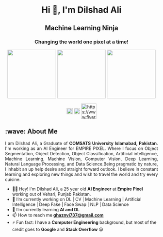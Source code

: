 <h1 align="center">Hi 👋, I'm Dilshad Ali</h1>
<h2 align="center">Machine Learning Ninja</h2>
<h3 align="center">Changing the world one pixel at a time!</h3>

<p align="center">
<img src="https://octodex.github.com/images/daftpunktocat-thomas.gif" height="160px" width="160px">
<img src="https://octodex.github.com/images/skatetocat.png" height="160px" width="160px">
<img src="https://octodex.github.com/images/daftpunktocat-guy.gif" height="160px" width="160px">
</p>

<p align="center"> 
<a href="https://twitter.com/Dilshad_Chattha" target="blank"><img align="center" src="https://cdn.jsdelivr.net/npm/simple-icons@3.0.1/icons/twitter.svg" alt="https://twitter.com/Dilshad_Chattha" height="20" width="20" /></a>
<a href="https://www.linkedin.com/in/dilshad-ali-b729b8132/" target="blank"><img align="center" src="https://cdn.jsdelivr.net/npm/simple-icons@5.7.0/icons/linkedin.svg" alt="https://www.linkedin.com/in/dilshad-ali-b729b8132/" height="20" width="20" /></a>
<a href=" https://www.fiverr.com/ch_dilshad_ali" target="blank"><img align="center" src="https://cdn.jsdelivr.net/npm/simple-icons@5.7.0/icons/fiverr.svg" alt=" https://www.fiverr.com/ch_dilshad_ali" height="50" width="50" /></a>
</p>
<h2>:wave: About Me</h2> 
<p align="justify">I am Dilshad Ali, a Graduate of <b>COMSATS University Islamabad, Pakistan</b>. I'm working as an AI Engineer for EMPIRE PIXEL. Where I focus on Object Segmentation, Object Detection, Object Classification, Artificial intelligence, Machine Learning, Machine Vision, Computer Vision, Deep Learning, Natural Language Processing, and Data Science.Being pragmatic by nature, I inhabit an up help desire and straight forward outlook. I believe in constant learning and exploring new things and wish to travel the world and try every cuisine.</p>

- 👩‍🎓 Hey! I'm Dilshad Ali, a 25 year old **AI Engineer** at **Empire Pixel** working out of Vehari, Punjab Pakistan.
- 🔭 I’m currently working on DL | CV | Machine Learning | Artificial Intelligence | Deep Fake | Face Swap | NLP | Data Science
- 🌱 I’m currently learning **AI and DL**
- 📫 How to reach me **ghaznvi737@gmail.com**
- ⚡ Fun fact: I have a **Computer Engineering** background, but most of the credit goes to **Google** and **Stack Overflow** 😪
